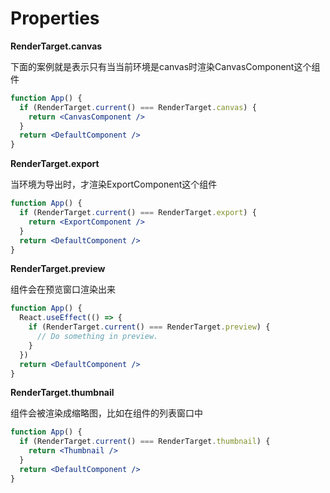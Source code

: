# Properties

**RenderTarget.canvas**

下面的案例就是表示只有当当前环境是canvas时渲染CanvasComponent这个组件

```jsx
function App() {
  if (RenderTarget.current() === RenderTarget.canvas) {
    return <CanvasComponent />
  }
  return <DefaultComponent />
}
```



**RenderTarget.export**

当环境为导出时，才渲染ExportComponent这个组件

```jsx
function App() {
  if (RenderTarget.current() === RenderTarget.export) {
    return <ExportComponent />
  }
  return <DefaultComponent />
}
```



**RenderTarget.preview**

组件会在预览窗口渲染出来

```jsx
function App() {
  React.useEffect(() => {
    if (RenderTarget.current() === RenderTarget.preview) {
      // Do something in preview.
    }
  })
  return <DefaultComponent />
}
```



**RenderTarget.thumbnail**

组件会被渲染成缩略图，比如在组件的列表窗口中

```jsx
function App() {
  if (RenderTarget.current() === RenderTarget.thumbnail) {
    return <Thumbnail />
  }
  return <DefaultComponent />
}
```



